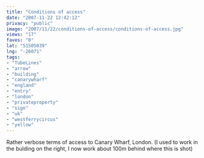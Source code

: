 ```yaml
---
title: "Conditions of access"
date: "2007-11-22 12:42:12"
privacy: "public"
image: "2007/11/22/conditions-of-access/conditions-of-access.jpg"
views: "17"
faves: "0"
lat: "51505039"
lng: "-26071"
tags:
- "TubeLines"
- "arrow"
- "building"
- "canarywharf"
- "england"
- "entry"
- "london"
- "privateproperty"
- "sign"
- "uk"
- "westferrycircus"
- "yellow"
---
```

Rather verbose terms of access to Canary Wharf, London. (I used to work in the bulding on the right, I now work about 100m behind where this is shot)
